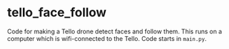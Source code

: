 # tello_face_follow

Code for making a Tello drone detect faces and follow them. This runs on a computer which is wifi-connected to the
Tello. Code starts in `main.py`.
